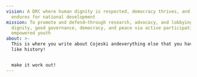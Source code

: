 ```yaml
---
vision: A DRC where human dignity is respected, democracy thrives, and peace
  endures for national development
mission: To promote and defend—through research, advocacy, and lobbying—human
  dignity, good governance, democracy, and peace via active participation of
  empowered youth
about: >-
  This is where you write about Cojeski andeverything else that you have to put,
  like history!


  make it work out!
---
```

